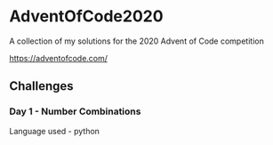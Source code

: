 # AdventOfCode2020
A collection of my solutions for the 2020 Advent of Code competition

https://adventofcode.com/

## Challenges
### Day 1 - Number Combinations
Language used - python